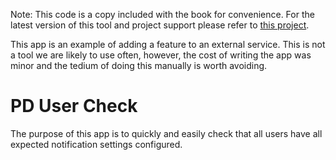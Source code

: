 Note: This code is a copy included with the book for convenience.
For the latest version of this tool and project support please refer to [this project](https://github.com/corsc/pd-user-check).

This app is an example of adding a feature to an external service.
This is not a tool we are likely to use often, however, the cost of writing the app was minor and the tedium of doing this manually is worth avoiding.

# PD User Check 

The purpose of this app is to quickly and easily check that all users have all expected notification settings configured.

